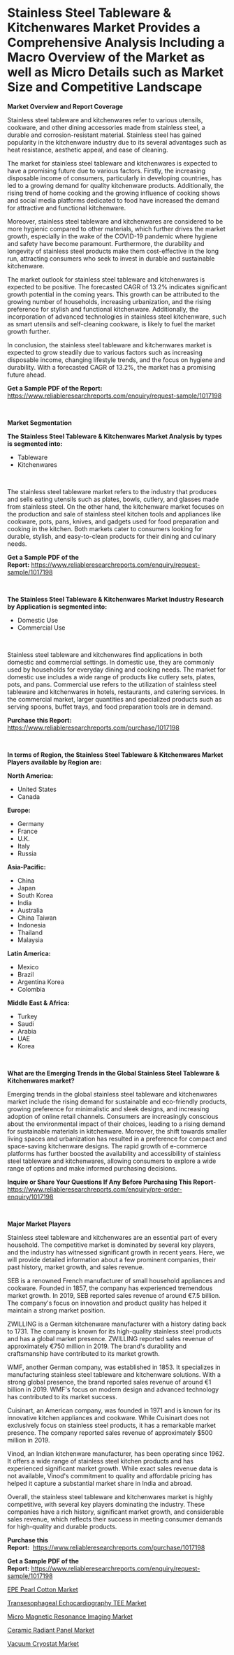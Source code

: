 <p><h1>Stainless Steel Tableware & Kitchenwares Market Provides a Comprehensive Analysis Including a Macro Overview of the Market as well as Micro Details such as Market Size and Competitive Landscape</h1></p><p><strong>Market Overview and Report Coverage</strong></p>
<p><p>Stainless steel tableware and kitchenwares refer to various utensils, cookware, and other dining accessories made from stainless steel, a durable and corrosion-resistant material. Stainless steel has gained popularity in the kitchenware industry due to its several advantages such as heat resistance, aesthetic appeal, and ease of cleaning.</p><p>The market for stainless steel tableware and kitchenwares is expected to have a promising future due to various factors. Firstly, the increasing disposable income of consumers, particularly in developing countries, has led to a growing demand for quality kitchenware products. Additionally, the rising trend of home cooking and the growing influence of cooking shows and social media platforms dedicated to food have increased the demand for attractive and functional kitchenware.</p><p>Moreover, stainless steel tableware and kitchenwares are considered to be more hygienic compared to other materials, which further drives the market growth, especially in the wake of the COVID-19 pandemic where hygiene and safety have become paramount. Furthermore, the durability and longevity of stainless steel products make them cost-effective in the long run, attracting consumers who seek to invest in durable and sustainable kitchenware.</p><p>The market outlook for stainless steel tableware and kitchenwares is expected to be positive. The forecasted CAGR of 13.2% indicates significant growth potential in the coming years. This growth can be attributed to the growing number of households, increasing urbanization, and the rising preference for stylish and functional kitchenware. Additionally, the incorporation of advanced technologies in stainless steel kitchenware, such as smart utensils and self-cleaning cookware, is likely to fuel the market growth further.</p><p>In conclusion, the stainless steel tableware and kitchenwares market is expected to grow steadily due to various factors such as increasing disposable income, changing lifestyle trends, and the focus on hygiene and durability. With a forecasted CAGR of 13.2%, the market has a promising future ahead.</p></p>
<p><strong>Get a Sample PDF of the Report:</strong> <a href="https://www.reliableresearchreports.com/enquiry/request-sample/1017198">https://www.reliableresearchreports.com/enquiry/request-sample/1017198</a></p>
<p>&nbsp;</p>
<p><strong>Market Segmentation</strong></p>
<p><strong>The Stainless Steel Tableware & Kitchenwares Market Analysis by types is segmented into:</strong></p>
<p><ul><li>Tableware</li><li>Kitchenwares</li></ul></p>
<p>&nbsp;</p>
<p><p>The stainless steel tableware market refers to the industry that produces and sells eating utensils such as plates, bowls, cutlery, and glasses made from stainless steel. On the other hand, the kitchenware market focuses on the production and sale of stainless steel kitchen tools and appliances like cookware, pots, pans, knives, and gadgets used for food preparation and cooking in the kitchen. Both markets cater to consumers looking for durable, stylish, and easy-to-clean products for their dining and culinary needs.</p></p>
<p><strong>Get a Sample PDF of the Report:</strong>&nbsp;<a href="https://www.reliableresearchreports.com/enquiry/request-sample/1017198">https://www.reliableresearchreports.com/enquiry/request-sample/1017198</a></p>
<p>&nbsp;</p>
<p><strong>The Stainless Steel Tableware & Kitchenwares Market Industry Research by Application is segmented into:</strong></p>
<p><ul><li>Domestic Use</li><li>Commercial Use</li></ul></p>
<p>&nbsp;</p>
<p><p>Stainless steel tableware and kitchenwares find applications in both domestic and commercial settings. In domestic use, they are commonly used by households for everyday dining and cooking needs. The market for domestic use includes a wide range of products like cutlery sets, plates, pots, and pans. Commercial use refers to the utilization of stainless steel tableware and kitchenwares in hotels, restaurants, and catering services. In the commercial market, larger quantities and specialized products such as serving spoons, buffet trays, and food preparation tools are in demand.</p></p>
<p><strong>Purchase this Report:</strong>&nbsp; <a href="https://www.reliableresearchreports.com/purchase/1017198">https://www.reliableresearchreports.com/purchase/1017198</a></p>
<p>&nbsp;</p>
<p><strong>In terms of Region, the Stainless Steel Tableware & Kitchenwares Market Players available by Region are:</strong></p>
<p>
    <p> <strong> North America: </strong>
        <ul>
            <li>United States</li>
            <li>Canada</li>
        </ul>
        </p> 
    <p> <strong> Europe: </strong>
        <ul>
            <li>Germany</li>
            <li>France</li>
            <li>U.K.</li>
            <li>Italy</li>
            <li>Russia</li>
        </ul>
        </p> 
    <p> <strong> Asia-Pacific: </strong>
        <ul>
            <li>China</li>
            <li>Japan</li>
            <li>South Korea</li>
            <li>India</li>
            <li>Australia</li>
            <li>China Taiwan</li>
            <li>Indonesia</li>
            <li>Thailand</li>
            <li>Malaysia</li>
        </ul>
        </p> 
    <p> <strong> Latin America: </strong>
        <ul>
            <li>Mexico</li>
            <li>Brazil</li>
            <li>Argentina Korea</li>
            <li>Colombia</li>
        </ul>
        </p> 
    <p> <strong> Middle East & Africa: </strong>
        <ul>
            <li>Turkey</li>
            <li>Saudi</li>
            <li>Arabia</li>
            <li>UAE</li>
            <li>Korea</li>
        </ul>
    </p>
    </p>
<p>&nbsp;</p>
<p><strong>What are the Emerging Trends in the Global Stainless Steel Tableware & Kitchenwares market?</strong></p>
<p><p>Emerging trends in the global stainless steel tableware and kitchenwares market include the rising demand for sustainable and eco-friendly products, growing preference for minimalistic and sleek designs, and increasing adoption of online retail channels. Consumers are increasingly conscious about the environmental impact of their choices, leading to a rising demand for sustainable materials in kitchenware. Moreover, the shift towards smaller living spaces and urbanization has resulted in a preference for compact and space-saving kitchenware designs. The rapid growth of e-commerce platforms has further boosted the availability and accessibility of stainless steel tableware and kitchenwares, allowing consumers to explore a wide range of options and make informed purchasing decisions.</p></p>
<p><strong>Inquire or Share Your Questions If Any Before Purchasing This Report</strong>- <a href="https://www.reliableresearchreports.com/enquiry/pre-order-enquiry/1017198">https://www.reliableresearchreports.com/enquiry/pre-order-enquiry/1017198</a></p>
<p>&nbsp;</p>
<p><strong>Major Market Players</strong></p>
<p><p>Stainless steel tableware and kitchenwares are an essential part of every household. The competitive market is dominated by several key players, and the industry has witnessed significant growth in recent years. Here, we will provide detailed information about a few prominent companies, their past history, market growth, and sales revenue.</p><p>SEB is a renowned French manufacturer of small household appliances and cookware. Founded in 1857, the company has experienced tremendous market growth. In 2019, SEB reported sales revenue of around €7.5 billion. The company's focus on innovation and product quality has helped it maintain a strong market position.</p><p>ZWILLING is a German kitchenware manufacturer with a history dating back to 1731. The company is known for its high-quality stainless steel products and has a global market presence. ZWILLING reported sales revenue of approximately €750 million in 2019. The brand's durability and craftsmanship have contributed to its market growth.</p><p>WMF, another German company, was established in 1853. It specializes in manufacturing stainless steel tableware and kitchenware solutions. With a strong global presence, the brand reported sales revenue of around €1 billion in 2019. WMF's focus on modern design and advanced technology has contributed to its market success.</p><p>Cuisinart, an American company, was founded in 1971 and is known for its innovative kitchen appliances and cookware. While Cuisinart does not exclusively focus on stainless steel products, it has a remarkable market presence. The company reported sales revenue of approximately $500 million in 2019.</p><p>Vinod, an Indian kitchenware manufacturer, has been operating since 1962. It offers a wide range of stainless steel kitchen products and has experienced significant market growth. While exact sales revenue data is not available, Vinod's commitment to quality and affordable pricing has helped it capture a substantial market share in India and abroad.</p><p>Overall, the stainless steel tableware and kitchenwares market is highly competitive, with several key players dominating the industry. These companies have a rich history, significant market growth, and considerable sales revenue, which reflects their success in meeting consumer demands for high-quality and durable products.</p></p>
<p><strong>Purchase this Report:</strong>&nbsp;&nbsp;<a href="https://www.reliableresearchreports.com/purchase/1017198">https://www.reliableresearchreports.com/purchase/1017198</a></p>
<p></p>
<p><strong>Get a Sample PDF of the Report:</strong>&nbsp;<a href="https://www.reliableresearchreports.com/enquiry/request-sample/1017198">https://www.reliableresearchreports.com/enquiry/request-sample/1017198</a></p>
<p><p><a href="https://www.linkedin.com/pulse/epe-pearl-cotton-market-challenges-opportunities-growth-fisee/">EPE Pearl Cotton Market</a></p><p><a href="https://www.reportprime.com/transesophageal-echocardiography-tee-r9394">Transesophageal Echocardiography TEE Market</a></p><p><a href="https://www.reportprime.com/micro-magnetic-resonance-imaging-r9395">Micro Magnetic Resonance Imaging Market</a></p><p><a href="https://medium.com/@yuvrajsinghrp23/ceramic-radiant-panel-market-size-growth-forecast-2023-2030-4cc2f8e99bb2">Ceramic Radiant Panel Market</a></p><p><a href="https://medium.com/@mhdhonirp23/vacuum-cryostat-market-size-growth-forecast-2023-2030-1c498fc715c7">Vacuum Cryostat Market</a></p></p>